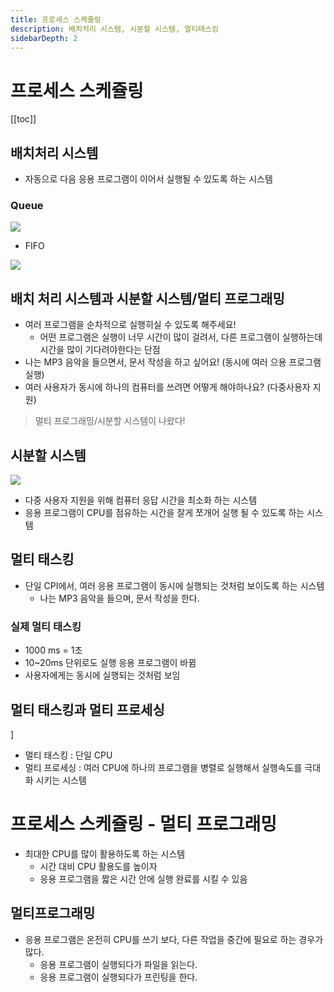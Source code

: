 ```yaml
---
title: 프로세스 스케쥴링
description: 배치처리 시스템, 시분할 시스템, 멀티태스킹
sidebarDepth: 2
---
```


# 프로세스 스케쥴링

[[toc]]

## 배치처리 시스템

- 자동으로 다음 응용 프로그램이 이어서 실행될 수 있도록 하는 시스템

### Queue

![](~@img/cs/queue.png)

- FIFO

![](~@img/cs/batch.png)

## 배치 처리 시스템과 시분할 시스템/멀티 프로그래밍

- 여러 프로그램을 순차적으로 실행히실 수 있도록 해주세요!
  - 어떤 프로그램은 실행이 너무 시간이 많이 걸려서, 다른 프로그램이 실행하는데 시간을 많이 기다려야한다는 단점
- 나는 MP3 음악을 들으면서, 문서 작성을 하고 싶어요! (동시에 여러 으용 프로그램 실행)
- 여러 사용자가 동시에 하나의 컴퓨터를 쓰려면 어떻게 해야하나요? (다중사용자 지원)

> 멀티 프로그래밍/시분할 시스템이 나왔다!

## 시분할 시스템

![](~@img/cs/timesharing.png)

- 다중 사용자 지원을 위해 컴퓨터 응답 시간을 최소화 하는 시스템
- 응용 프로그램이 CPU를 점유하는 시간을 잘게 쪼개어 실행 될 수 있도록 하는 시스템

## 멀티 태스킹

- 단일 CPI에서, 여러 응용 프로그램이 동시에 실행되는 것처럼 보이도록 하는 시스템
  - 나는 MP3 음악을 들으며, 문서 작성을 한다.

### 실제 멀티 태스킹

- 1000 ms = 1초
- 10~20ms 단위로도 실행 응용 프로그램이 바뀜
- 사용자에게는 동시에 실행되는 것처럼 보임

## 멀티 태스킹과 멀티 프로세싱

[](~@img/cs/multitasking-multiprocessing.png)]

- 멀티 태스킹 : 단일 CPU
- 멀티 프로세싱 : 여러 CPU에 하나의 프로그램을 병렬로 실행해서 실행속도를 극대화 시키는 시스템

# 프로세스 스케쥴링 - 멀티 프로그래밍

- 최대한 CPU를 많이 활용하도록 하는 시스템
  - 시간 대비 CPU 활용도를 높이자
  - 응용 프로그램을 짧은 시간 안에 실행 완료를 시킬 수 있음

## 멀티프로그래밍

- 응용 프로그램은 온전히 CPU를 쓰기 보다, 다른 작업을 중간에 필요로 하는 경우가 많다.
  - 응용 프로그램이 실행되다가 파일을 읽는다.
  - 응용 프로그램이 실행되다가 프린팅을 한다.

